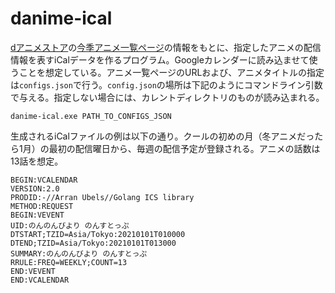 # danime-ical

[dアニメストア](https://anime.dmkt-sp.jp)の[今季アニメ一覧ページ](https://anime.dmkt-sp.jp/animestore/CF/winter)の情報をもとに、指定したアニメの配信情報を表すiCalデータを作るプログラム。Googleカレンダーに読み込ませて使うことを想定している。アニメ一覧ページのURLおよび、アニメタイトルの指定は`configs.json`で行う。`config.json`の場所は下記のようにコマンドライン引数で与える。指定しない場合には、カレントディレクトリのものが読み込まれる。

`danime-ical.exe PATH_TO_CONFIGS_JSON`

生成されるiCalファイルの例は以下の通り。クールの初めの月（冬アニメだったら1月）の最初の配信曜日から、毎週の配信予定が登録される。アニメの話数は13話を想定。

``` ics
BEGIN:VCALENDAR
VERSION:2.0
PRODID:-//Arran Ubels//Golang ICS library 
METHOD:REQUEST
BEGIN:VEVENT
UID:のんのんびより のんすとっぷ
DTSTART;TZID=Asia/Tokyo:20210101T010000
DTEND;TZID=Asia/Tokyo:20210101T013000
SUMMARY:のんのんびより のんすとっぷ
RRULE:FREQ=WEEKLY;COUNT=13
END:VEVENT
END:VCALENDAR
```